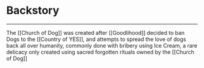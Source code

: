 # Backstory
--- 
The [[Church of Dog]] was created after [[Goodlihood]] decided to ban Dogs to the [[Country of YES]], and attempts to spread the love of dogs back all over humanity, commonly done with bribery using Ice Cream, a rare delicacy only created using sacred forgotten rituals owned by the [[Church of Dog]]